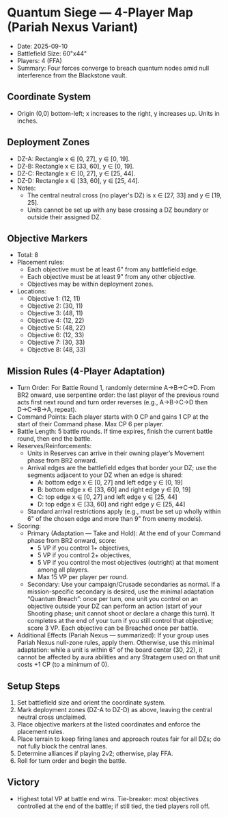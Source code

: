 # Quantum Siege — 4-Player Map (Pariah Nexus Variant)

- Date: 2025-09-10
- Battlefield Size: 60"x44"
- Players: 4 (FFA)
- Summary: Four forces converge to breach quantum nodes amid null interference from the Blackstone vault.

## Coordinate System
- Origin (0,0) bottom-left; x increases to the right, y increases up. Units in inches.

## Deployment Zones
- DZ-A: Rectangle x ∈ [0, 27], y ∈ [0, 19].
- DZ-B: Rectangle x ∈ [33, 60], y ∈ [0, 19].
- DZ-C: Rectangle x ∈ [0, 27], y ∈ [25, 44].
- DZ-D: Rectangle x ∈ [33, 60], y ∈ [25, 44].
- Notes:
  - The central neutral cross (no player's DZ) is x ∈ [27, 33] and y ∈ [19, 25].
  - Units cannot be set up with any base crossing a DZ boundary or outside their assigned DZ.

## Objective Markers
- Total: 8
- Placement rules:
  - Each objective must be at least 6" from any battlefield edge.
  - Each objective must be at least 9" from any other objective.
  - Objectives may be within deployment zones.
- Locations:
  - Objective 1: (12, 11)
  - Objective 2: (30, 11)
  - Objective 3: (48, 11)
  - Objective 4: (12, 22)
  - Objective 5: (48, 22)
  - Objective 6: (12, 33)
  - Objective 7: (30, 33)
  - Objective 8: (48, 33)

## Mission Rules (4-Player Adaptation)
- Turn Order: For Battle Round 1, randomly determine A→B→C→D. From BR2 onward, use serpentine order: the last player of the previous round acts first next round and turn order reverses (e.g., A→B→C→D then D→C→B→A, repeat).
- Command Points: Each player starts with 0 CP and gains 1 CP at the start of their Command phase. Max CP 6 per player.
- Battle Length: 5 battle rounds. If time expires, finish the current battle round, then end the battle.
- Reserves/Reinforcements:
  - Units in Reserves can arrive in their owning player’s Movement phase from BR2 onward.
  - Arrival edges are the battlefield edges that border your DZ; use the segments adjacent to your DZ when an edge is shared:
    - A: bottom edge x ∈ [0, 27] and left edge y ∈ [0, 19]
    - B: bottom edge x ∈ [33, 60] and right edge y ∈ [0, 19]
    - C: top edge x ∈ [0, 27] and left edge y ∈ [25, 44]
    - D: top edge x ∈ [33, 60] and right edge y ∈ [25, 44]
  - Standard arrival restrictions apply (e.g., must be set up wholly within 6" of the chosen edge and more than 9" from enemy models).
- Scoring:
  - Primary (Adaptation — Take and Hold): At the end of your Command phase from BR2 onward, score:
    - 5 VP if you control 1+ objectives,
    - 5 VP if you control 2+ objectives,
    - 5 VP if you control the most objectives (outright) at that moment among all players.
    - Max 15 VP per player per round.
  - Secondary: Use your campaign/Crusade secondaries as normal. If a mission-specific secondary is desired, use the minimal adaptation “Quantum Breach”: once per turn, one unit you control on an objective outside your DZ can perform an action (start of your Shooting phase; unit cannot shoot or declare a charge this turn). It completes at the end of your turn if you still control that objective; score 3 VP. Each objective can be Breached once per battle.
- Additional Effects (Pariah Nexus — summarized): If your group uses Pariah Nexus null-zone rules, apply them. Otherwise, use this minimal adaptation: while a unit is within 6" of the board center (30, 22), it cannot be affected by aura abilities and any Stratagem used on that unit costs +1 CP (to a minimum of 0).

## Setup Steps
1. Set battlefield size and orient the coordinate system.
2. Mark deployment zones (DZ-A to DZ-D) as above, leaving the central neutral cross unclaimed.
3. Place objective markers at the listed coordinates and enforce the placement rules.
4. Place terrain to keep firing lanes and approach routes fair for all DZs; do not fully block the central lanes.
5. Determine alliances if playing 2v2; otherwise, play FFA.
6. Roll for turn order and begin the battle.

## Victory
- Highest total VP at battle end wins. Tie-breaker: most objectives controlled at the end of the battle; if still tied, the tied players roll off.
